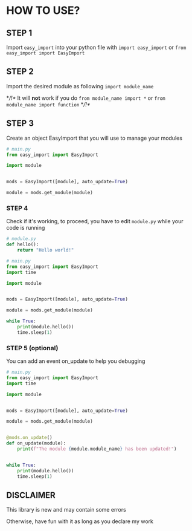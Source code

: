 # **HOW TO USE?**

## STEP 1

Import `easy_import` into your python file with `import easy_import` or `from easy_import import EasyImport`

## STEP 2

Import the desired module as following `import module_name`

**/!\** It will **not** work if you do `from module_name import *` or `from module_name import function` **/!\**


## STEP 3


Create an object EasyImport that you will use to manage your modules


```py
# main.py
from easy_import import EasyImport

import module


mods = EasyImport([module], auto_update=True)

module = mods.get_module(module)
```


### STEP 4

Check if it's working, to proceed, you have to edit `module.py` while your code is running

```py
# module.py
def hello():
    return "Hello world!"
```
```py
# main.py
from easy_import import EasyImport
import time

import module


mods = EasyImport([module], auto_update=True)

module = mods.get_module(module)

while True:
    print(module.hello())
    time.sleep(1)
```


### STEP 5 (optional)


You can add an event on_update to help you debugging

```py
# main.py
from easy_import import EasyImport
import time

import module


mods = EasyImport([module], auto_update=True)

module = mods.get_module(module)


@mods.on_update()
def on_update(module):
    print(f"The module {module.module_name} has been updated!")


while True:
    print(module.hello())
    time.sleep(1)
```


## DISCLAIMER

This library is new and may contain some errors

Otherwise, have fun with it as long as you declare my work
